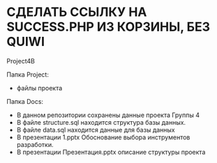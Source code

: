 # СДЕЛАТЬ ССЫЛКУ НА SUCCESS.PHP ИЗ КОРЗИНЫ, БЕЗ QUIWI

Project4В

Папка Project:
- файлы проекта


Папка Docs: 
- В данном репозитории сохранены данные проекта Группы 4 
- В файле structure.sql находится структура базы данных.
- В файле data.sql находится данные для базы данных
- В презентации 1.pptx Обоснование выбора инструментов разработки.
- В презентации Презентация.pptx описание структуры проекта
